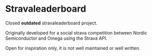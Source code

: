 # Stravaleaderboard
Closed **outdated** stravaleaderboard project.


Originally developed for a social strava competition between Nordic Semiconductor and Omega using the Strava API. 

Open for inspiration only, it is not well maintained or well written.
